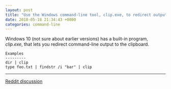 ```yaml
---
layout: post
title: "Use the Windows command-line tool, clip.exe, to redirect output to the clipboard"
date: 2018-05-18 21:34:43 +0000
categories: command-line
---
```


Windows 10 (not sure about earlier versions) has a built-in program, *clip.exe*, that lets you redirect command-line output to the clipboard.


    Examples
    ---------
    dir | clip
    type foo.txt | findstr /i "bar" | clip

___

[Reddit discussion](https://www.reddit.com/r/commandline/comments/8kez7k/use_the_windows_commandline_tool_clipexe_to/)

